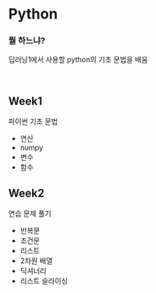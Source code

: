 # Python
### 뭘 하느냐?
딥러닝1에서 사용할 python의 기초 문법을 배움

<br>

## Week1
파이썬 기초 문법
- 연산
- numpy
- 변수
- 함수

## Week2
연습 문제 풀기
- 반복문
- 조건문
- 리스트
- 2차원 배열
- 딕셔너리
- 리스트 슬라이싱
  
